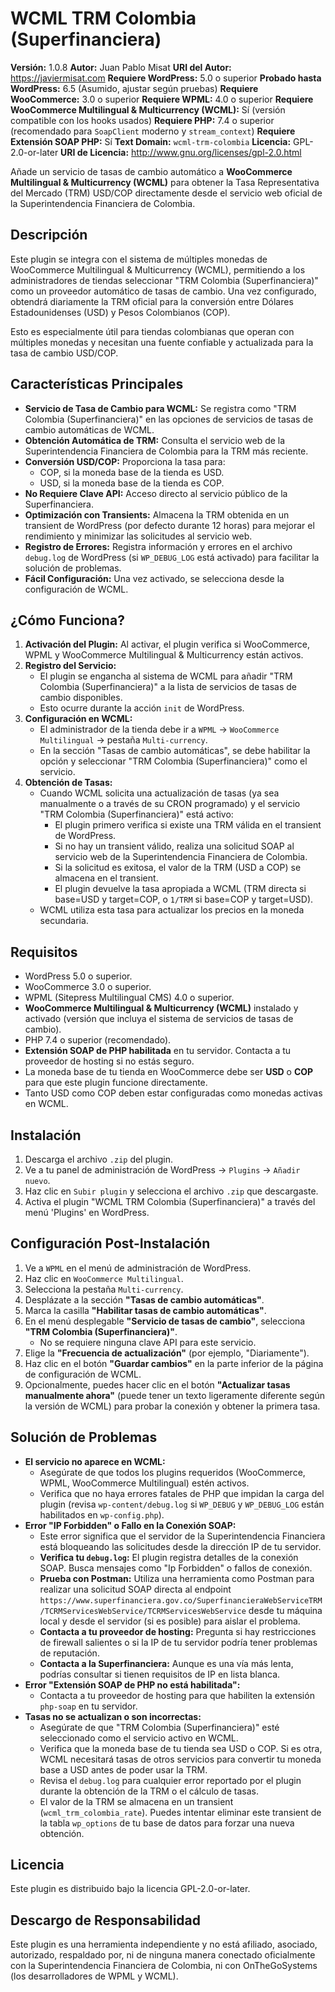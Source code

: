 # WCML TRM Colombia (Superfinanciera)

**Versión:** 1.0.8
**Autor:** Juan Pablo Misat
**URI del Autor:** https://javiermisat.com
**Requiere WordPress:** 5.0 o superior
**Probado hasta WordPress:** 6.5 (Asumido, ajustar según pruebas)
**Requiere WooCommerce:** 3.0 o superior
**Requiere WPML:** 4.0 o superior
**Requiere WooCommerce Multilingual & Multicurrency (WCML):** Sí (versión compatible con los hooks usados)
**Requiere PHP:** 7.4 o superior (recomendado para `SoapClient` moderno y `stream_context`)
**Requiere Extensión SOAP PHP:** Sí
**Text Domain:** `wcml-trm-colombia`
**Licencia:** GPL-2.0-or-later
**URI de Licencia:** http://www.gnu.org/licenses/gpl-2.0.html

Añade un servicio de tasas de cambio automático a **WooCommerce Multilingual & Multicurrency (WCML)** para obtener la Tasa Representativa del Mercado (TRM) USD/COP directamente desde el servicio web oficial de la Superintendencia Financiera de Colombia.

## Descripción

Este plugin se integra con el sistema de múltiples monedas de WooCommerce Multilingual & Multicurrency (WCML), permitiendo a los administradores de tiendas seleccionar "TRM Colombia (Superfinanciera)" como un proveedor automático de tasas de cambio. Una vez configurado, obtendrá diariamente la TRM oficial para la conversión entre Dólares Estadounidenses (USD) y Pesos Colombianos (COP).

Esto es especialmente útil para tiendas colombianas que operan con múltiples monedas y necesitan una fuente confiable y actualizada para la tasa de cambio USD/COP.

## Características Principales

* **Servicio de Tasa de Cambio para WCML:** Se registra como "TRM Colombia (Superfinanciera)" en las opciones de servicios de tasas de cambio automáticas de WCML.
* **Obtención Automática de TRM:** Consulta el servicio web de la Superintendencia Financiera de Colombia para la TRM más reciente.
* **Conversión USD/COP:** Proporciona la tasa para:
    * COP, si la moneda base de la tienda es USD.
    * USD, si la moneda base de la tienda es COP.
* **No Requiere Clave API:** Acceso directo al servicio público de la Superfinanciera.
* **Optimización con Transients:** Almacena la TRM obtenida en un transient de WordPress (por defecto durante 12 horas) para mejorar el rendimiento y minimizar las solicitudes al servicio web.
* **Registro de Errores:** Registra información y errores en el archivo `debug.log` de WordPress (si `WP_DEBUG_LOG` está activado) para facilitar la solución de problemas.
* **Fácil Configuración:** Una vez activado, se selecciona desde la configuración de WCML.

## ¿Cómo Funciona?

1.  **Activación del Plugin:** Al activar, el plugin verifica si WooCommerce, WPML y WooCommerce Multilingual & Multicurrency están activos.
2.  **Registro del Servicio:**
    * El plugin se engancha al sistema de WCML para añadir "TRM Colombia (Superfinanciera)" a la lista de servicios de tasas de cambio disponibles.
    * Esto ocurre durante la acción `init` de WordPress.
3.  **Configuración en WCML:**
    * El administrador de la tienda debe ir a `WPML` -> `WooCommerce Multilingual` -> pestaña `Multi-currency`.
    * En la sección "Tasas de cambio automáticas", se debe habilitar la opción y seleccionar "TRM Colombia (Superfinanciera)" como el servicio.
4.  **Obtención de Tasas:**
    * Cuando WCML solicita una actualización de tasas (ya sea manualmente o a través de su CRON programado) y el servicio "TRM Colombia (Superfinanciera)" está activo:
        * El plugin primero verifica si existe una TRM válida en el transient de WordPress.
        * Si no hay un transient válido, realiza una solicitud SOAP al servicio web de la Superintendencia Financiera de Colombia.
        * Si la solicitud es exitosa, el valor de la TRM (USD a COP) se almacena en el transient.
        * El plugin devuelve la tasa apropiada a WCML (TRM directa si base=USD y target=COP, o `1/TRM` si base=COP y target=USD).
    * WCML utiliza esta tasa para actualizar los precios en la moneda secundaria.

## Requisitos

* WordPress 5.0 o superior.
* WooCommerce 3.0 o superior.
* WPML (Sitepress Multilingual CMS) 4.0 o superior.
* **WooCommerce Multilingual & Multicurrency (WCML)** instalado y activado (versión que incluya el sistema de servicios de tasas de cambio).
* PHP 7.4 o superior (recomendado).
* **Extensión SOAP de PHP habilitada** en tu servidor. Contacta a tu proveedor de hosting si no estás seguro.
* La moneda base de tu tienda en WooCommerce debe ser **USD** o **COP** para que este plugin funcione directamente.
* Tanto USD como COP deben estar configuradas como monedas activas en WCML.

## Instalación

1.  Descarga el archivo `.zip` del plugin.
2.  Ve a tu panel de administración de WordPress -> `Plugins` -> `Añadir nuevo`.
3.  Haz clic en `Subir plugin` y selecciona el archivo `.zip` que descargaste.
4.  Activa el plugin "WCML TRM Colombia (Superfinanciera)" a través del menú 'Plugins' en WordPress.

## Configuración Post-Instalación

1.  Ve a `WPML` en el menú de administración de WordPress.
2.  Haz clic en `WooCommerce Multilingual`.
3.  Selecciona la pestaña `Multi-currency`.
4.  Desplázate a la sección **"Tasas de cambio automáticas"**.
5.  Marca la casilla **"Habilitar tasas de cambio automáticas"**.
6.  En el menú desplegable **"Servicio de tasas de cambio"**, selecciona **"TRM Colombia (Superfinanciera)"**.
    * No se requiere ninguna clave API para este servicio.
7.  Elige la **"Frecuencia de actualización"** (por ejemplo, "Diariamente").
8.  Haz clic en el botón **"Guardar cambios"** en la parte inferior de la página de configuración de WCML.
9.  Opcionalmente, puedes hacer clic en el botón **"Actualizar tasas manualmente ahora"** (puede tener un texto ligeramente diferente según la versión de WCML) para probar la conexión y obtener la primera tasa.

## Solución de Problemas

* **El servicio no aparece en WCML:**
    * Asegúrate de que todos los plugins requeridos (WooCommerce, WPML, WooCommerce Multilingual) estén activos.
    * Verifica que no haya errores fatales de PHP que impidan la carga del plugin (revisa `wp-content/debug.log` si `WP_DEBUG` y `WP_DEBUG_LOG` están habilitados en `wp-config.php`).
* **Error "IP Forbidden" o Fallo en la Conexión SOAP:**
    * Este error significa que el servidor de la Superintendencia Financiera está bloqueando las solicitudes desde la dirección IP de tu servidor.
    * **Verifica tu `debug.log`:** El plugin registra detalles de la conexión SOAP. Busca mensajes como "Ip Forbidden" o fallos de conexión.
    * **Prueba con Postman:** Utiliza una herramienta como Postman para realizar una solicitud SOAP directa al endpoint `https://www.superfinanciera.gov.co/SuperfinancieraWebServiceTRM/TCRMServicesWebService/TCRMServicesWebService` desde tu máquina local y desde el servidor (si es posible) para aislar el problema.
    * **Contacta a tu proveedor de hosting:** Pregunta si hay restricciones de firewall salientes o si la IP de tu servidor podría tener problemas de reputación.
    * **Contacta a la Superfinanciera:** Aunque es una vía más lenta, podrías consultar si tienen requisitos de IP en lista blanca.
* **Error "Extensión SOAP de PHP no está habilitada":**
    * Contacta a tu proveedor de hosting para que habiliten la extensión `php-soap` en tu servidor.
* **Tasas no se actualizan o son incorrectas:**
    * Asegúrate de que "TRM Colombia (Superfinanciera)" esté seleccionado como el servicio activo en WCML.
    * Verifica que la moneda base de tu tienda sea USD o COP. Si es otra, WCML necesitará tasas de otros servicios para convertir tu moneda base a USD antes de poder usar la TRM.
    * Revisa el `debug.log` para cualquier error reportado por el plugin durante la obtención de la TRM o el cálculo de tasas.
    * El valor de la TRM se almacena en un transient (`wcml_trm_colombia_rate`). Puedes intentar eliminar este transient de la tabla `wp_options` de tu base de datos para forzar una nueva obtención.

## Licencia

Este plugin es distribuido bajo la licencia GPL-2.0-or-later.

## Descargo de Responsabilidad

Este plugin es una herramienta independiente y no está afiliado, asociado, autorizado, respaldado por, ni de ninguna manera conectado oficialmente con la Superintendencia Financiera de Colombia, ni con OnTheGoSystems (los desarrolladores de WPML y WCML).
